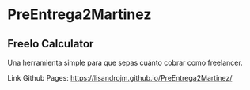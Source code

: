 # PreEntrega2Martinez

## Freelo Calculator
Una herramienta simple para que sepas cuánto cobrar como freelancer.

Link Github Pages:
https://lisandrojm.github.io/PreEntrega2Martinez/

